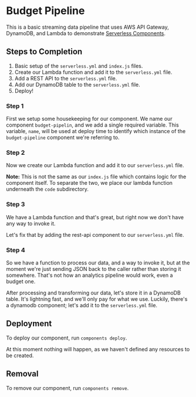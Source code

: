 # Budget Pipeline

This is a basic streaming data pipeline that uses AWS API Gateway, DynamoDB, and
Lambda to demonstrate [Serverless Components](https://github.com/serverless/components).

## Steps to Completion
1. Basic setup of the `serverless.yml` and `index.js` files.
2. Create our Lambda function and add it to the `serverless.yml` file.
3. Add a REST API to the `serverless.yml` file.
4. Add our DynamoDB table to the `serverless.yml` file.
5. Deploy!

### Step 1
First we setup some housekeeping for our component. We name our component `budget-pipelin`,
and we add a single required variable. This variable, `name`, will be used at deploy
time to identify which instance of the `budget-pipeline` component we're referring to.

### Step 2
Now we create our Lambda function and add it to our `serverless.yml` file.

**Note:** This is not the same as our `index.js` file which contains logic for the 
component itself. To separate the two, we place our lambda function underneath the
`code` subdirectory.

### Step 3
We have a Lambda function and that's great, but right now we don't have any way to invoke it.

Let's fix that by adding the rest-api component to our `serverless.yml` file.

### Step 4
So we have a function to process our data, and a way to invoke it, but at the moment we're
just sending JSON back to the caller rather than storing it somewhere. That's not how
an analytics pipeline would work, even a budget one.

After processing and transforming our data, let's store it in a DynamoDB table. It's
lightning fast, and we'll only pay for what we use. Luckily, there's a dynamodb component;
let's add it to the `serverless.yml` file.

## Deployment
To deploy our component, run `components deploy`.

At this moment nothing will happen, as we haven't defined any resources to be created.

## Removal
To remove our component, run `components remove`.
